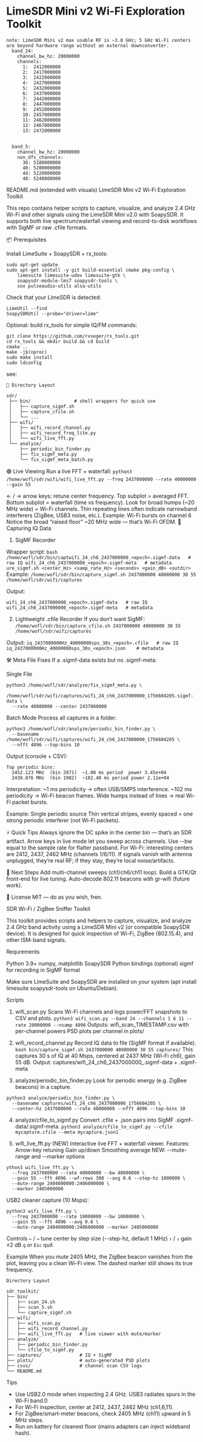 # LimeSDR Mini v2 Wi-Fi Exploration Toolkit
```
note: LimeSDR Mini v2 max usable RF is ~3.8 GHz; 5 GHz Wi-Fi centers are beyond hardware range without an external downconverter.
  band_24:
    channel_bw_hz: 20000000
    channels:
      1:  2412000000
      2:  2417000000
      3:  2422000000
      4:  2427000000
      5:  2432000000
      6:  2437000000
      7:  2442000000
      8:  2447000000
      9:  2452000000
      10: 2457000000
      11: 2462000000
      12: 2467000000
      13: 2472000000


  band_5:
    channel_bw_hz: 20000000
    non_dfs_channels:
      36: 5180000000
      40: 5200000000
      44: 5220000000
      48: 5240000000
```

README.md (extended with visuals)
LimeSDR Mini v2 Wi-Fi Exploration Toolkit

This repo contains helper scripts to capture, visualize, and analyze 2.4 GHz Wi-Fi and other signals using the LimeSDR Mini v2.0 with SoapySDR. It supports both live spectrum/waterfall viewing and record-to-disk workflows with SigMF or raw .cfile formats.

📦 Prerequisites

Install LimeSuite + SoapySDR + rx_tools:
```
sudo apt-get update
sudo apt-get install -y git build-essential cmake pkg-config \
    limesuite limesuite-udev limesuite-gtk \
    soapysdr-module-lms7 soapysdr-tools \
    sox pulseaudio-utils alsa-utils
```
Check that your LimeSDR is detected:
```
LimeUtil --find
SoapySDRUtil --probe="driver=lime"
```
Optional: build rx_tools for simple IQ/FM commands:
```
git clone https://github.com/rxseger/rx_tools.git
cd rx_tools && mkdir build && cd build
cmake ..
make -j$(nproc)
sudo make install
sudo ldconfig

```
see:

```
📂 Directory Layout

sdr/
 ├── bin/                # shell wrappers for quick use
 │   ├── capture_sigmf.sh
 │   ├── capture_cfile.sh
 │   └── ...
 ├── wifi/
 │   ├── wifi_record_channel.py
 │   ├── wifi_record_freq_lite.py
 │   └── wifi_live_fft.py
 └── analyze/
     ├── periodic_bin_finder.py
     ├── fix_sigmf_meta.py
     └── fix_sigmf_meta_batch.py
```

🟢 Live Viewing
Run a live FFT + waterfall:
`python3 /home/wofl/sdr/wifi/wifi_live_fft.py --freq 2437000000 --rate 40000000 --gain 55`

← / → arrow keys: retune center frequency.
Top subplot = averaged FFT.
Bottom subplot = waterfall (time vs frequency).
Look for broad humps (~20 MHz wide) = Wi-Fi channels.
Thin repeating lines often indicate narrowband interferers (ZigBee, USB3 noise, etc.).
Example: Wi-Fi bursts on channel 6
Notice the broad “raised floor” ~20 MHz wide — that’s Wi-Fi OFDM.
💾 Capturing IQ Data
1. SigMF Recorder

Wrapper script:
`bash /home/wofl/sdr/bin/captwifi_24_ch6_2437000000_<epoch>.sigmf-data   # raw IQ
wifi_24_ch6_2437000000_<epoch>.sigmf-meta   # metadata
ure_sigmf.sh <center_Hz> <samp_rate_Hz> <seconds> <gain_dB> <outdir>`
Example:
`/home/wofl/sdr/bin/capture_sigmf.sh 2437000000 40000000 30 55 /home/wofl/sdr/wifi/captures`

Output:
```
wifi_24_ch6_2437000000_<epoch>.sigmf-data   # raw IQ
wifi_24_ch6_2437000000_<epoch>.sigmf-meta   # metadata
```

2. Lightweight .cfile Recorder
If you don’t want SigMF:
`/home/wofl/sdr/bin/capture_cfile.sh 2437000000 40000000 30 55 /home/wofl/sdr/wifi/captures`

Output:
`iq_2437000000Hz_40000000sps_30s_<epoch>.cfile   # raw IQ`
`iq_2437000000Hz_40000000sps_30s_<epoch>.json    # metadata`


🛠 Meta File Fixes
If a .sigmf-data exists but no .sigmf-meta:

Single File
```
python3 /home/wofl/sdr/analyze/fix_sigmf_meta.py \
  /home/wofl/sdr/wifi/captures/wifi_24_ch6_2437000000_1756604205.sigmf-data \
  --rate 40000000 --center 2437000000
```

Batch Mode
Process all captures in a folder:
```
python3 /home/wofl/sdr/analyze/periodic_bin_finder.py \
  --basename /home/wofl/sdr/wifi/captures/wifi_24_ch6_2437000000_1756604205 \
  --nfft 4096 --top-bins 10
```

Output (console + CSV):
```
Top periodic bins:
  2452.123 MHz  (bin 2871)  ~1.00 ms period  power 3.45e+04
  2439.876 MHz  (bin 1982)  ~102.40 ms period power 2.11e+04
```

Interpretation:
~1 ms periodicity → often USB/SMPS interference.
~102 ms periodicity → Wi-Fi beacon frames.
Wide humps instead of lines → real Wi-Fi packet bursts.

Example: Single periodic source
Thin vertical stripes, evenly spaced = one strong periodic interferer (not Wi-Fi packets).

⚡️ Quick Tips
Always ignore the DC spike in the center bin — that’s an SDR artifact.
Arrow keys in live mode let you sweep across channels.
Use --bw equal to the sample rate for flatter passband.
For Wi-Fi: interesting centers are 2412, 2437, 2462 MHz (channels 1/6/11).
If signals vanish with antenna unplugged, they’re real RF; if they stay, they’re local noise/artifacts.

🔮 Next Steps
Add multi-channel sweeps (ch1/ch6/ch11 loop).
Build a GTK/Qt front-end for live tuning.
Auto-decode 802.11 beacons with gr-wifi (future work).

📝 License
MIT — do as you wish, fren.







SDR Wi-Fi / ZigBee Sniffer Toolkit

This toolkit provides scripts and helpers to capture, visualize, and analyze 2.4 GHz band activity using a LimeSDR Mini v2 (or compatible SoapySDR device). It is designed for quick inspection of Wi-Fi, ZigBee (802.15.4), and other ISM-band signals.

Requrements

Python 3.9+
numpy, matplotlib
SoapySDR Python bindings
(optional) sigmf for recording in SigMF format

Make sure LimeSuite and SoapySDR are installed on your system (apt install limesuite soapysdr-tools on Ubuntu/Debian).

Scripts
1. wifi_scan.py
Scans Wi-Fi channels and logs power/FFT snapshots to CSV and plots.
`python3 wifi_scan.py --band 24 --channels 1 6 11 --rate 20000000 --nsamp 4096`
Outputs:
wifi_scan_TIMESTAMP.csv with per-channel powers
PSD plots per channel in plots/

2. wifi_record_channel.py
Record IQ data to file (SigMF format if available).
`bash bin/capture_sigmf.sh 2437000000 40000000 30 55 captures/`
This captures 30 s of IQ at 40 Msps, centered at 2437 MHz (Wi-Fi ch6), gain 55 dB.
Output: captures/wifi_24_ch6_2437000000_<EPOCH>.sigmf-data + .sigmf-meta

3. analyze/periodic_bin_finder.py
Look for periodic energy (e.g. ZigBee beacons) in a capture.
```
python3 analyze/periodic_bin_finder.py \
  --basename captures/wifi_24_ch6_2437000000_1756604205 \
  --center-hz 2437000000 --rate 40000000 --nfft 4096 --top-bins 10
```
  
4. analyze/cfile_to_sigmf.py
Convert .cfile + .json pairs into SigMF .sigmf-data/.sigmf-meta.
`python3 analyze/cfile_to_sigmf.py --cfile mycapture.cfile --meta mycapture.json1`

5. wifi_live_fft.py (NEW)
Interactive live FFT + waterfall viewer.
Features:
Arrow-key retuning
Gain up/down
Smoothing average
NEW: --mute-range and --marker options
```
ython3 wifi_live_fft.py \
  --freq 2437000000 --rate 40000000 --bw 40000000 \
  --gain 55 --fft 4096 --wf-rows 300 --avg 0.6 --step-hz 1000000 \
  --mute-range 2404000000:2406000000 \
  --marker 2405000000
```
USB2 cleaner capture (10 Msps):
```
python3 wifi_live_fft.py \
  --freq 2437000000 --rate 10000000 --bw 10000000 \
  --gain 55 --fft 4096 --avg 0.6 \
  --mute-range 2404000000:2406000000 --marker 2405000000
```
Controls
`←` / `→` tune center by step size (--step-hz, default 1 MHz)
`↑` / `↓` gain ±2 dB
`q` or `Esc` quit

Example
When you mute 2405 MHz, the ZigBee beacon vanishes from the plot, leaving you a clean Wi-Fi view. The dashed marker still shows its true frequency.
```
Directory Layout

sdr_toolkit/
├── bin/
│   ├── scan_24.sh
│   ├── scan_5.sh
│   └── capture_sigmf.sh
├── wifi/
│   ├── wifi_scan.py
│   ├── wifi_record_channel.py
│   ├── wifi_live_fft.py   # live viewer with mute/marker
├── analyze/
│   ├── periodic_bin_finder.py
│   └── cfile_to_sigmf.py
├── captures/              # IQ + SigMF
├── plots/                 # auto-generated PSD plots
├── csvs/                  # channel scan CSV logs
└── README.md
```

Tips
- Use USB2.0 mode when inspecting 2.4 GHz. USB3 radiates spurs in the Wi-Fi band.0
- For Wi-Fi inspection, center at 2412, 2437, 2462 MHz (ch1,6,11).
- For ZigBee/smart-meter beacons, check 2405 MHz (ch11) upward in 5 MHz steps.
- Run on battery for cleanest floor (mains adapters can inject wideband hash).
